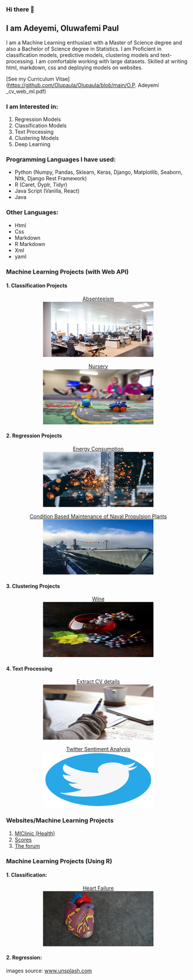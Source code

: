 ### Hi there 👋

<!--
**Olupaula/Olupaula** is a ✨ _special_ ✨ repository because its `README.md` (this file) appears on your GitHub profile.

Here are some ideas to get you started:

- 🔭 I’m currently working on ...
- 🌱 I’m currently learning ...
- 👯 I’m looking to collaborate on ...
- 🤔 I’m looking for help with ...
- 💬 Ask me about ...
- 📫 How to reach me: ...
- 😄 Pronouns: ...
- ⚡ Fun fact: ...
-->

## I am Adeyemi, Oluwafemi Paul 
<p>
 I am a Machine Learning enthusiast with a Master of Science degree and also a Bachelor of Science degree in Statistics. I am Proficient in classification models, predictive models, clustering models and text-processing. I am comfortable working with large datasets. 
Skilled at writing html, markdown, css and deploying 
models on websites.</p>

[See my Curriculum Vitae](https://github.com/Olupaula/Olupaula/blob/main/O.P. Adeyemi _cv_web_ml.pdf)

### I am Interested in:
<p>
<ol>
<li>Regression Models</li>
<li>Classification Models</li>
<li>Text Processing</li>
<li>Clustering Models</li>
<li>Deep Learning</li>
</ol>
</p>



### Programming Languages I have used: 
- Python (Numpy, Pandas, Sklearn, Keras, Django, Matplotlib, Seaborn, Nltk, Django Rest Framework)
- R (Caret, Dyplr, Tidyr)
- Java Script (Vanilla, React)
- Java

### Other Languages:
- Html
- Css
- Markdown
- R Markdown
- Xml
- yaml

### Machine Learning Projects (with Web API)
#### 1. Classification Projects
  
  
<p align="center">
  <a href="https://github.com/Olupaula/absenteeism">Absenteeism</a>
  <br/>
    <a href="https://github.com/Olupaula/absenteeism">
     <img src="https://github.com/Olupaula/absenteeism/blob/main/images/arlington-research-kN_kViDchA0-unsplash.jpg" height="150px" width="60%" />
    </a>
</p>

<p align="center">
   <a href="https://github.com/Olupaula/nursery">Nursery</a>
  <br/>
   <a href="https://github.com/Olupaula/nursery">
     <img src="https://github.com/Olupaula/absenteeism/blob/main/images/bbc-creative-1w20Cysy1cg-unsplash.jpg" height="150px" width="60%" />
   </a>
</p>

#### 2. Regression Projects
 
<p align="center">
   <a href="https://github.com/Olupaula/energy_consumption">Energy Consumption</a>
  <br/>
   <a href="https://github.com/Olupaula/energy_consumption">
     <img src="https://github.com/Olupaula/energy_consumption/blob/main/energy_consumption_images/christopher-burns-8KfCR12oeUM-unsplash.jpg" height="150px" width="60%" />
   </a>
</p>
 
 <p align="center">
   <a href="https://github.com/Olupaula/condition_based_maintenance">Condition Based Maintenance of Naval Propulsion Plants</a>
  <br/>
   <a href="https://github.com/Olupaula/condition_based_maintenance">
     <img src="https://github.com/Olupaula/condition_based_maintenance/blob/main/cbm_images/thomas-haas-Rs5FCVANby0-unsplash.jpg" height="150px" width="60%" />
   </a>
</p>

#### 3. Clustering Projects

<p align="center">
   <a href="https://github.com/Olupaula/wine">Wine</a>
  <br/>
   <a href="https://github.com/Olupaula/wine">
     <img src="https://github.com/Olupaula/wine/blob/main/images/roberta-sorge-IywM7AQTZcM-unsplash.jpg" height="150px" width="60%" />
   </a>
</p>

#### 4. Text Processing

<p align="center">
   <a href="https://github.com/Olupaula/extract_cv_details">Extract CV details</a>
  <br/>
   <a href="https://github.com/Olupaula/extract_cv_details">
     <img src="https://github.com/Olupaula/extract_cv_details/blob/main/Images/unseen-studio-s9CC2SKySJM-unsplash.jpg" height="150px" width="60%" />
   </a>
</p>

<p align="center">
   <a href="https://github.com/Olupaula/twitter_sentiment_analysis/blob/main/images/pngtree-twitter-social-media-round-icon-png-image_6315985.png">Twitter Sentiment Analysis</a>
  <br/>
   <a href="https://github.com/Olupaula/twitter_sentiment_analysis">
     <img src="https://github.com/Olupaula/twitter_sentiment_analysis/blob/main/images/pngtree-twitter-social-media-round-icon-png-image_6315985.png"
height="150px" width="60%" />
   </a>
</p>

### Websites/Machine Learning Projects
1. [MlClinic (Health)](https://github.com/Olupaula/mlclinic)
2. [Scores](https://github.com/Olupaula/scores
)
3. [The forum](https://github.com/Olupaula/the_forum)

### Machine Learning Projects (Using R)
#### 1. Classification: 
<p align="center">
   <a href="https://github.com/Olupaula/heart_failure">Heart Failure</a>
  <br/>
   <a href="https://github.com/Olupaula/heart_failure">
     <img src="https://github.com/Olupaula/heart_failure/blob/main/heart_failure_images/robina-weermeijer-qIK_fc-4fmw-unsplash.jpg" height="150px" width="60%" />
   </a>
</p>

#### 2. Regression:
 
images source: www.unsplash.com

